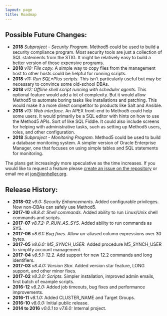 ```yaml
---
layout: page
title: Roadmap
---
```


Possible Future Changes:
------------------------

* **2018** _Subproject - Security Program._ Method5 could be used to build a security compliance program.  Most security tools are just a collection of SQL statements from the STIG.  It might be relatively easy to build a better version of those expensive programs.
* **2018** _v10: File copy._  A simple way to copy files from the management host to other hosts could be helpful for running scripts.
* **2018** _v11: Run SQL\*Plus scripts._  This isn't particularly useful but may be necessary to convince some old-school DBAs.
* **2018** _v12: Offline shell script running with scheduler agents._  This optional feature would add a lot of complexity.  But it would allow Method5 to automate boring tasks like installations and patching.  This would make it a more direct competitor to products like Salt and Ansible.
* **2018** _v13: Web interface._  An APEX front-end to Method5 could help some users.  It would primarily be a SQL editor with  hints on how to use the Method5 APIs.  Sort of like SQL Fiddle.  It could also include screens for helping with administrative tasks, such as setting up Method5 users, roles, and other configuration.
* **2018** _Subproject - Monitoring Program._ Method5 could be used to build a database monitoring system.  A simpler version of Oracle Enterprise Manager, one that focuses on using simple tables and SQL statements for monitoring.

The plans get increasingly more speculative as the time increases.  If you would like to request a feature please [create an issue on the repository](https://github.com/method5/method5/issues) or email me at jon@jonheller.org.


Release History:
----------------

* **2018-02** _v9.0: Security Enhancements._  Added configurable privileges.  Now non-DBAs can safely use Method5.
* **2017-10** _v8.8.4: Shell commands._  Added ability to run Linux/Unix shell commands and scripts.
* **2017-07** _v8.7.2: P_RUN_AS_SYS._  Added ability to run commands as SYS.
* **2017-06** _v8.6.1: Bug fixes._  Allow un-aliased column expressions over 30 bytes.
* **2017-05** _v8.6.0: M5_SYNCH_USER._  Added procedure M5_SYNCH_USER to simplify account management.
* **2017-04** _v8.5.1: 12.2._  Add support for new 12.2 commands and long identifiers.
* **2017-03** _v8.4.0: Version Star._  Added version star feature, LONG support, and other minor fixes.
* **2017-02** *v8.3.0: Scripts.* Simpler installation, improved admin emails, first batch of example scripts.
* **2016-12** *v8.2.0:* Added job timeouts, bug fixes and performance improvements.
* **2016-11** *v8.1.0:* Added CLUSTER_NAME and Target Groups.
* **2016-10** *v8.0.0:* Initial public release.
* **2014 to 2016** *v0.0.1 to v7.6.0:* Internal project.
